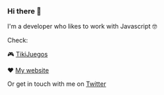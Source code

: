 ### Hi there 👋

I'm a developer who likes to work with Javascript 🤓

Check:

🎮 [TikiJuegos](http://tikijuegos.herokuapp.com/)

❤️ [My website](http://alejandrosobko.com/)

Or get in touch with me on [Twitter](https://twitter.com/AlejandroSobko)

